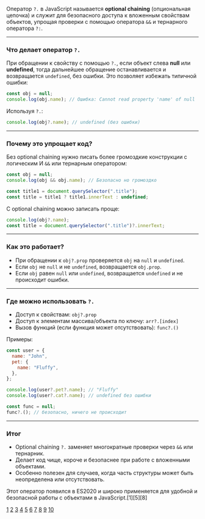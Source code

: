 Оператор `?.` в JavaScript называется **optional chaining** (опциональная цепочка) и служит для безопасного доступа к вложенным свойствам объектов, упрощая проверки с помощью оператора `&&` и тернарного оператора `?:`.

---

### Что делает оператор `?.`

При обращении к свойству с помощью `?.`, если объект слева **null** или **undefined**, тогда дальнейшее обращение останавливается и возвращается `undefined`, без ошибки. Это позволяет избежать типичной ошибки:

```js
const obj = null;
console.log(obj.name); // Ошибка: Cannot read property 'name' of null
```

Используя `?.`:

```js
console.log(obj?.name); // undefined (без ошибки)
```

---

### Почему это упрощает код?

Без optional chaining нужно писать более громоздкие конструкции с логическим И `&&` или тернарным оператором:

```js
const obj = null;
console.log(obj && obj.name); // Безопасно но громоздко

const title1 = document.querySelector(".title");
const title = title1 ? title1.innerText : undefined;
```

С optional chaining можно записать проще:

```js
console.log(obj?.name);
const title = document.querySelector(".title")?.innerText;
```

---

### Как это работает?

- При обращении к `obj?.prop` проверяется `obj` на `null` и `undefined`.
- Если `obj` не `null` и не `undefined`, возвращается `obj.prop`.
- Если `obj` равен `null` или `undefined`, возвращается `undefined` и не происходит ошибки.

---

### Где можно использовать `?.`

- Доступ к свойствам: `obj?.prop`
- Доступ к элементам массива/объекта по ключу: `arr?.[index]`
- Вызов функций (если функция может отсутствовать): `func?.()`

Примеры:

```js
const user = {
  name: "John",
  pet: {
    name: "Fluffy",
  },
};

console.log(user?.pet?.name); // "Fluffy"
console.log(user?.cat?.name); // undefined без ошибки

const func = null;
func?.(); // безопасно, ничего не происходит
```

---

### Итог

- Optional chaining `?.` заменяет многократные проверки через `&&` или тернарник.
- Делает код чище, короче и безопаснее при работе с вложенными объектами.
- Особенно полезен для случаев, когда часть структуры может быть неопределена или отсутствовать.

Этот оператор появился в ES2020 и широко применяется для удобной и безопасной работы с объектами в JavaScript.[1][5][8]

[1](https://developer.mozilla.org/ru/docs/Web/JavaScript/Guide/Expressions_and_operators)
[2](https://purpleschool.ru/knowledge-base/article/operators)
[3](https://elbrusboot.camp/blog/sintaksis-javascript-osnovnyie-kontsieptsii/)
[4](https://learn.javascript.ru/class)
[5](https://developer.mozilla.org/ru/docs/Web/JavaScript/Reference/Operators/Conditional_operator)
[6](https://purpleschool.ru/blog/JS-operators)
[7](https://www.schoolsw3.com/js/js_operators.php)
[8](https://learn.javascript.ru/logical-operators)
[9](https://labs-org.ru/javascript-1/)
[10](https://learnjs.ru/lessons/if-else/)
